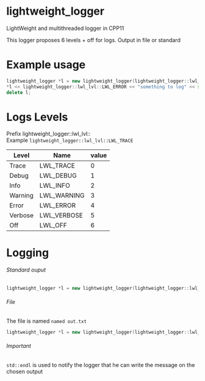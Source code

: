 # lightweight_logger
LightWeight and multithreaded logger in CPP11

This logger proposes 6 levels + off for logs.
Output in file or standard

# Example usage
```cpp
lightweight_logger *l = new lightweight_logger(lightweight_logger::lwl_lvl::LWL_TRACE);
*l << lightweight_logger::lwl_lvl::LWL_ERROR << "something to log" << std::endl;
delete l;
```

# Logs Levels

Prefix lightweight_logger::lwl_lvl::  
Example ```lightweight_logger::lwl_lvl::LWL_TRACE```

Level   |  Name       | value
--------|-------------|-------
Trace   | LWL_TRACE   |  0
Debug   | LWL_DEBUG   |  1
Info    | LWL_INFO    |  2
Warning | LWL_WARNING |  3
Error   | LWL_ERROR   |  4
Verbose | LWL_VERBOSE |  5
Off     | LWL_OFF     |  6

# Logging
###### Standard ouput
```cpp
lightweight_logger *l = new lightweight_logger(lightweight_logger::lwl_lvl::LWL_TRACE);
```

###### File
The file is named `named out.txt`
```cpp
lightweight_logger *l = new lightweight_logger(lightweight_logger::lwl_lvl::LWL_TRACE, "out.txt");
```
###### Important
`std::endl` is used to notify the logger that he can write the message on the chosen output
